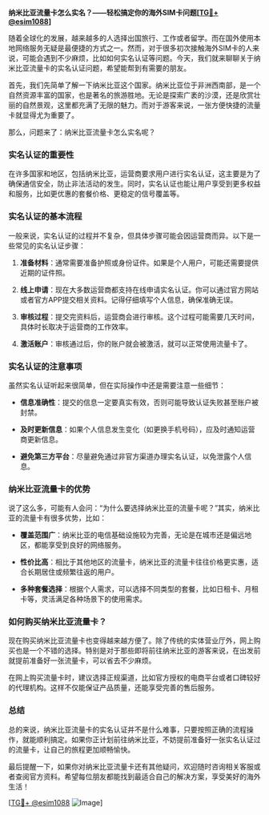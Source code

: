 **纳米比亚流量卡怎么实名？——轻松搞定你的海外SIM卡问题[[TG💪+ @esim1088](https://t.me/s/esim1088)]**

随着全球化的发展，越来越多的人选择出国旅行、工作或者留学。而在国外使用本地网络服务无疑是最便捷的方式之一。然而，对于很多初次接触海外SIM卡的人来说，可能会遇到不少麻烦，比如如何实名认证等问题。今天，我们就来聊聊关于纳米比亚流量卡的实名认证问题，希望能帮到有需要的朋友。

首先，我们先简单了解一下纳米比亚这个国家。纳米比亚位于非洲西南部，是一个自然资源丰富的国家，也是著名的旅游胜地。无论是探索广袤的沙漠，还是欣赏壮丽的自然景观，这里都充满了无限的魅力。而对于游客来说，一张方便快捷的流量卡就显得尤为重要了。

那么，问题来了：纳米比亚流量卡怎么实名呢？

### 实名认证的重要性

在许多国家和地区，包括纳米比亚，运营商要求用户进行实名认证，这主要是为了确保通信安全，防止非法活动的发生。同时，实名认证也能让用户享受到更多权益和服务，比如更优惠的套餐价格、更稳定的信号覆盖等。

### 实名认证的基本流程

一般来说，实名认证的过程并不复杂，但具体步骤可能会因运营商而异。以下是一些常见的实名认证步骤：

1. **准备材料**：通常需要准备护照或身份证件。如果是个人用户，可能还需要提供近期的证件照。
   
2. **线上申请**：现在大多数运营商都支持在线申请实名认证。你可以通过官方网站或者官方APP提交相关资料。记得仔细填写个人信息，确保准确无误。

3. **审核过程**：提交完资料后，运营商会进行审核。这个过程可能需要几天时间，具体时长取决于运营商的工作效率。

4. **激活账户**：审核通过后，你的账户就会被激活，就可以正常使用流量卡了。

### 实名认证的注意事项

虽然实名认证听起来很简单，但在实际操作中还是需要注意一些细节：

- **信息准确性**：提交的信息一定要真实有效，否则可能导致认证失败甚至账户被封禁。
  
- **及时更新信息**：如果个人信息发生变化（如更换手机号码），应及时通知运营商更新信息。

- **避免第三方平台**：尽量避免通过非官方渠道办理实名认证，以免泄露个人信息。

### 纳米比亚流量卡的优势

说了这么多，可能有人会问：“为什么要选择纳米比亚的流量卡呢？”其实，纳米比亚的流量卡有很多优势，比如：

- **覆盖范围广**：纳米比亚的电信基础设施较为完善，无论是在城市还是偏远地区，都能享受到良好的网络服务。
  
- **性价比高**：相比于其他地区的流量卡，纳米比亚的流量卡往往价格更实惠，适合长期居住或频繁往返的用户。

- **多种套餐选择**：根据个人需求，可以选择不同类型的套餐，比如日租卡、月租卡等，灵活满足各种场景下的使用需求。

### 如何购买纳米比亚流量卡？

现在购买纳米比亚流量卡也变得越来越方便了。除了传统的实体营业厅外，网上购买也是一个不错的选择。特别是对于那些即将前往纳米比亚的游客来说，在出发前就提前准备好一张流量卡，可以省去不少麻烦。

在网上购买流量卡时，建议选择正规渠道，比如官方授权的电商平台或者口碑较好的代理机构。这样不仅能保证产品质量，还能享受完善的售后服务。

### 总结

总的来说，纳米比亚流量卡的实名认证并不是什么难事，只要按照正确的流程操作，就能顺利搞定。如果你正计划前往纳米比亚，不妨提前准备好一张实名认证过的流量卡，让自己的旅程更加顺畅愉快。

最后提醒一下，如果你对纳米比亚流量卡还有其他疑问，欢迎随时咨询相关客服或者查阅官方资料。希望每位朋友都能找到最适合自己的解决方案，享受美好的海外生活！

[[TG💪+ @esim1088](https://t.me/s/esim1088) ![Image](https://i.postimg.cc/4NQfJmqS/Snipaste-2025-05-13-00-14-12.png)]